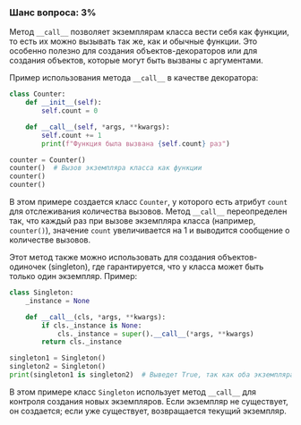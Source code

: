 ### Шанс вопроса: 3%

Метод `__call__` позволяет экземплярам класса вести себя как функции, то есть их можно вызывать так же, как и обычные функции. Это особенно полезно для создания объектов-декораторов или для создания объектов, которые могут быть вызваны с аргументами.

Пример использования метода `__call__` в качестве декоратора:

```python
class Counter:
    def __init__(self):
        self.count = 0

    def __call__(self, *args, **kwargs):
        self.count += 1
        print(f"Функция была вызвана {self.count} раз")

counter = Counter()
counter()  # Вызов экземпляра класса как функции
counter()
counter()
```

В этом примере создается класс `Counter`, у которого есть атрибут `count` для отслеживания количества вызовов. Метод `__call__` переопределен так, что каждый раз при вызове экземпляра класса (например, `counter()`), значение `count` увеличивается на 1 и выводится сообщение о количестве вызовов.

Этот метод также можно использовать для создания объектов-одиночек (singleton), где гарантируется, что у класса может быть только один экземпляр. Пример:

```python
class Singleton:
    _instance = None

    def __call__(cls, *args, **kwargs):
        if cls._instance is None:
            cls._instance = super().__call__(*args, **kwargs)
        return cls._instance

singleton1 = Singleton()
singleton2 = Singleton()
print(singleton1 is singleton2)  # Выведет True, так как оба экземпляра ссылаются на один и тот же объект
```

В этом примере класс `Singleton` использует метод `__call__` для контроля создания новых экземпляров. Если экземпляр не существует, он создается; если уже существует, возвращается текущий экземпляр.